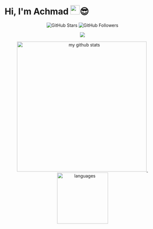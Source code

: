 # Hi, I'm Achmad <img src="https://raw.githubusercontent.com/iampavangandhi/iampavangandhi/master/gifs/Hi.gif" width="30px">😎
<p align="center">
    <img alt="GitHub Stars" src="https://img.shields.io/github/stars/achmadqomarudin?logo=GitHub&style=for-the-badge">    
    <img alt="GitHub Followers" src="https://img.shields.io/github/followers/achmadqomarudin?logo=GitHub&style=for-the-badge">
</p>
<a href="https://achmadqomarudin.github.io">
    <p align="center">
        <img src="https://github-profile-trophy.vercel.app/?username=achmadqomarudin&column=7&theme=vue"/>
    </p>
</a>

<!-- My GitHub stats with buefy theme ❤️ -->
<a align="center" href="https://github.com/achmadqomarudin">
    <p align="center">
        <img src="https://github-readme-stats.vercel.app/api?username=achmadqomarudin&show_icons=true&theme=vue" alt="my github stats" width="420"/>&nbsp;<img src="https://github-readme-stats.vercel.app/api/top-langs/?username=achmadqomarudin&layout=compact&theme=vue" alt="languages" height="165">
    </p>
</a>
